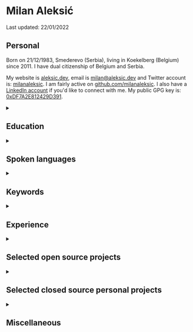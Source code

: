 # Milan Aleksić

Last updated: 22/01/2022

## Personal

Born on 21/12/1983, Smederevo (Serbia), living in Koekelberg (Belgium) since 2011. I have dual citizenship of Belgium and Serbia.

My website is [aleksic.dev](https://aleksic.dev), email is [milan@aleksic.dev](mailto:milan@aleksic.dev) and Twitter account is: [milanaleksic](https://twitter.com/milanaleksic).
I am fairly active on [github.com/milanaleksic](https://github.com/milanaleksic).
I also have a [LinkedIn account](https://www.linkedin.com/in/milanaleksic) if you'd like to connect with me.
My public GPG key is: [0xDF7A2E812429D391](https://pgp.key-server.io/pks/lookup?search=0xDF7A2E812429D391&fingerprint=on&op=vindex).

<details><summary><h2>Education</h2></summary>

Dipl. Ing. Computer Science & Engineering (2008) from *University of Belgrade* (Serbia), Faculty of Electrical Engineering (ETF)

“NARIC – Vlaanderen” [recognized diploma as M.Sc.](https://aleksic.dev/public/cv-nostrification)

</details>

<details><summary><h2>Spoken languages</h2></summary>

- **Serbian** (mother tongue)
- **English** (fluent)
- **Dutch** (C1 Effectiveness 1, explained in [Common European Framework of Reference for Languages and NT2 providers](https://aleksic.dev/public/cefr_en_overzicht_nt2_aanbod.pdf))

</details>

<details><summary><h2>Keywords</h2></summary>

Java, Go, AWS, Python, PostgreSQL, JavaScript

</details>

<details><summary><h2>Experience</h2></summary>

<details><summary><h3>Senior Software Engineer @ SodaData (Belgium)</h3></summary>

Place: **Remote/Brussels, Belgium**

Period: **2020-...**

Projects:

- soda.io Cloud/Enterprise Backend engineer
  + Programming languages: (mostly) Java 8/11/17 and Python 3
  + Cloud development on AWS using Terraform (ECS, Batch, SQS, RDS MySQL...)
  + Tasked with backend feature development, guidance and documentation 
  + Deep observability setup via DataDog, incident management and other operational concerns of the Soda Cloud solution in the "early days", handed over to dedicated personnel as we grew
- Created internal `do.py` tool for various devops/security tasks
- Broad data sources exposure while helping bootstrap [Soda SQL](https://github.com/sodadata/soda-sql): PostgreSQL, Redshift, Athena, Spark

</details>

<details><summary><h3>Expert Software Engineer @ TomTom (Belgium)</h3></summary>

Place: **Ghent, Belgium**

Period: **2017-2020**

#### CCE Team

Feature development and maintenance of various core systems and applications in *MPU Core Coverage Creation & Extension* team

Projects:

- *MLF library*: authored code-generated Java wrapper around GDAL OpenFileGDB (later extended to PostGIS and GeoPackage).
  + Custom ANTLR grammar for extended validation, Python/Markdown doc generator
- *Sinatra*: Led migration of a complex process into AWS for GIS source data digestion
  + PostgreSQL RDS, Spring Boot 2, SQS, ECS, Terraform, Vue.js
- *Pupin*: created machine learning cloud service for data classification (plural junctions problem)
  + Training: PostGIS, Python, Scikit-Learn, XGBoost, (Geo)Pandas, Jupyter
  + Online+Batch prediction: Terraform / AWS ECS, Spring Boot 2, XGBoost, REST
- *Dumbo*: migration of internal heavily used batch processing tool into the cloud
  + AWS Batch, ECS, PostgreSQL, S3, X-Ray; Spring Boot 2, Terraform, Python, Jenkins
- *Excelsior*: process orchestration service
  + [States Language implementation](https://states-language.net/spec.html) (spec only), ECS+Lambda, Java 11, Python 3

#### Hermes team

Feature development on new long-term systems and applications in *Hermes* team

Projects:

- *Nozem*: always-up-to-date source ingestion service into core TomTom data layer
  + Kafka, PostgreSQL, Python, Spring Boot, Jenkins
- *Lego*: automated map features ingestion
  + Kubernetes on Azure Cloud, Python, Java, QGIS Python plugins

</details>

<details><summary><h3>{Senior, Lead} Software Engineer @ Basware (Belgium)</h3></summary>

Place: **Aalst, Belgium**

Period: **2013-2017**

Projects:

- *Basware Network Portal*: Full-stack development role on online and internal services
  + Play2, Scala, Java8, MongoDB, Spring, Chef, Go
  + Rewritten core validation business rules implementation (Java)
- *Basware e-Archiving*: DevOps lead-in-charge and one of lead developers
  + CloudFormation, Jenkins, Bash, AWS CLI
  + Java Lambda functions, API GW, S3, DynamoDB, SQS, Splunk
- *Norsu*: Introduced cross-systems end-to-end testing
  + Groovy, Cucumber, Gradle
- Business Metrics dashboards
  + Akka (Scala) and Dashing.io (Ruby)
- Migration of legacy Resin applications to Tomcat cluster
  + Oracle, JSP, RMI, Ant, Tomcat, Apache2
- *HAL9000*: Flowdock bot (CI/CD automation helper for 100+ developers)
  + Go

</details>

<details><summary><h3>Freelance Consultant</h3></summary>

Place: **Remote** (part-time job)

Period: **2014**

Projects:

- Support migration of einstants Flash to HTML5 (Script#, Grunt, RequireJS, Karma)
- Various tasks related to new Switzerland Lottery’s online game LotoExpress

</details>

<details><summary><h3>Software consultant @ Cronos (Belgium)</h3></summary>

Place: **Brussels, Belgium**

Period: **2011-2013**

Projects:

- Interwoven TeamSite consultancy in BNP Paribas Investment Partners
  + Full-stack maintenance of global portal www.bnpparibas-ip.com (Java, Oracle, XSLT, Perl, JavaScript)
  + Server Synchronization: tool for content synchronization analysis over Solaris systems (Java)

</details>

<details><summary><h3>Software Engineer II @ Gtech G2 Sports Betting</h3></summary>

Place: **Belgrade, Serbia**

Period: **2009 - 2011**

Projects:

- *WARP Framework*
  + Core engineer (front-end and backend in Script#/C#)
- Lottery Players’ portals projects
  + *Chilean* National Lottery ([www.polla.cl](https://www.polla.cl))
  + *Belgian* National Lottery ([www.e-lotto.be](https://www.e-lotto.be))
- *DistributeWarpComponent*
  + Microsoft Visual Studio developer tool for immediate development cycle feedback (C# / Groovy for backend server)
- *CipDroid*: Android application for internal issue management system

</details>

<details><summary><h3>Software Developer @ Arius (Serbia)</h3></summary>

Place: **Belgrade, Serbia**

Period: **2007-2009**

Projects:

- *TMS* (Terminal Management System)
  + Evolution of payment transaction system for POS terminals (Java, WebSphere, Oracle)
- *SMS dispatcher*
  + Dispatching of bank notifications via SMSC / GSM modem (JMS, Spring, WebSphere 6, Oracle)
- *MRS* (Mobile Recharge System)
  + Mobile top-ups Java server transaction application (Java, JPOS Q2, WebSphere)
  + Offline vouchers project for Nigerian market (Java, C)

</details>

<details><summary><h3>Intern software developer @ ESAProjekt</h3></summary>

Place: **Katowice, Poland**

Period: **2006**

Projects:

- Case study of iOmniscient video recognition software application for parking lots (C#)

</details>

</details>

<details><summary><h2>Selected open source projects</h2></summary>

- [Thought Train](https://github.com/milanaleksic/thoughttrain) (Go, PostgreSQL, ANTLR, Vue.js, Bootstrap; BADUC)
  + Feature-rich web page content extraction and knowledge graph service
  + Search Query grammar, Pulumi-based AWS cloud setup
  + (closed source) mobile applications built using Flutter (Android, iOS)
- [Github Helper CLI](https://github.com/milanaleksic/ghh) (Rust, Github API)
  + epic issues dependency graph handling, branch names and other "my flow" helpers
- [Personal Web site](https://github.com/milanaleksic/man-website) (Hugo, Cloudflare Pages)
- [Advent of Code 2018](https://github.com/milanaleksic/adventofcode2018) (Go)
- [gomakefiles](https://github.com/milanaleksic/gomakefiles) (Makefile, Bash)
  + Reusable Makefile files which allow cross CI/CD Go compilation with many useful tools
- [Igor](https://github.com/milanaleksic/igor) (Go Lambda, Vue.js, Google+, CloudFront, Cognito, DynamoDB)
  + “I am away” Flowdock bot, deployed via Semaphore.ci + CloudFormation
- [Clici for Jenkins](https://github.com/milanaleksic/clici) (Go)
  + Customizable Jenkins ncurses-like command line tool to follow Jenkins jobs
- [Baobab](https://milanaleksic.github.io/baobab/) (Java)
  + JSON-to-SWT mapping and annotation-driven MVC GUI framework
- [MtsCheckAccount](https://github.com/milanaleksic/mtscheckaccount) (Java, GNU RxTx)
  + GUI application for executing USSD via AT commands on USB 3G modems
  + Supporting modems ZTE MF622 and Huawei E1550 on Windows and Linux

</details>

<details><summary><h2>Selected closed source personal projects</h2></summary>

- Home Laboratory
  + Cluster of 8+ hybrid (ARM 5/6/7, amd64, cloud instances) servers and 3 switches
  + Chef (Zero) used for config mgmt (moving to Ansible+Nomad), Gitea as git repo
  + Monitoring via Grafana, InfluxDB, Grafana Loki and Tempo
- BADUC (Bastion+DroneCI+Usher+Consul; also Chef, Gitea, SystemD)
  + CD system for artifact deployment in my home network
  + Uses self-developed Go microservices like Bastion (HTTP server endpoint to trigger deployment), Usher (node agents that execute deployment)
  + Deployment workflow handled via combination of DroneCI (or Semaphore CI) Consul, SystemD and Chef
  + Proven to myself I can build a system like this, I am slowly moving away from it (to Nomad)
- Batler (Go, BADUC)
  + Telegram bot I use for home automation tasks like turning on/off my workhorse laptop, Windows VM
  + Used as on-prem notification gateway for Synology and all other services
- NovinarnicaDownload (Scala, Akka, Spray.io, Google OAuth&GMail, Pushbullet)
  + Content crawler and CBR packager of magazines from www.novinarnica.net
- Movie Catalog System (Java, Baobab)
  + Catalog program for movie collections for Windows and Linux (SWT, Hibernate, H2)
  + TMDB integration (find-a-movie, posters, IMDB links)
  + Custom SWT components for UX, multi-master optimistic replication via vector clocks,
  + Versioned database alteration and restoration from backup
- Collaborative Utilities Concept (Java, Baobab)
  + Platform for integration of numerous (thirteen) tools (SWT, Smack, JMF...)
  + Including Jabber bot, scheduled SQL firing, ISO8583 message parser etc

</details>

<details><summary><h2>Miscellaneous</h2></summary>

### Public talks

- (BeScala) [Introducing a reactive Scala-Akka based system in a Java centric company](http://www.meetup.com/BeScala/events/220967046/)
  + with Jeroen Verellen, 2015

### Courses

- Coursera, Functional Programming in Scala (with Martin Odersky) (2012)
- Coursera, Algorithms 1 & Algorithms 2 (with Robert Sedgewick) (2013)
- Coursera, Pattern Oriented Software Architecture (with Douglas Schmidt) (2013)
- 10gen, MongoDB for Java Developers (M101J) (2013)
- Coursera, Principles of Reactive Programming (with Odersky, Meijer & Kuhn) (2014)

### Awards

- [Gtech Silver Building Excellence Award (2009)](https://aleksic.dev/public/cv-app3)
- [Gtech Gold Building Excellence Award (2010)](https://aleksic.dev/public/cv-app4)

### Certifications

- Oracle Certified Professional, Java Programmer 6 (OCPJP 6) (2011)
- Oracle Certified Professional, Java EE 5 Web Component Developer (OCPWCD 5) (2011)
- Oracle Certified Expert, Java EE 6 Java Persistence API Developer (OCEJPA 6) (2012)

### Recommendations

- [Recommendation by prof. Igor Tartalja (Belgrade ETF)](https://aleksic.dev/public/cv-app1)
- [Recommendation by Rafal Dunal (internship in Poland)](https://aleksic.dev/public/cv-app2)
- [Additional recommendations on my LinkedIn profile](https://www.linkedin.com/in/milanaleksic/)

</details>
